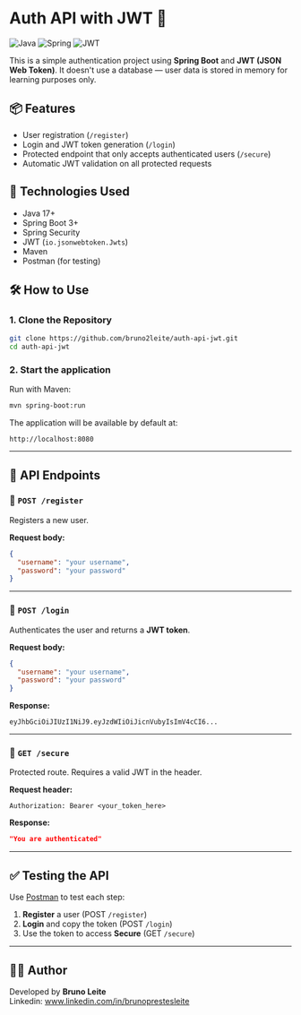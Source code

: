 # Auth API with JWT 🔐

![Java](https://img.shields.io/badge/java-%23ED8B00.svg?style=for-the-badge&logo=openjdk&logoColor=white)
![Spring](https://img.shields.io/badge/spring-%236DB33F.svg?style=for-the-badge&logo=spring&logoColor=white)
![JWT](https://img.shields.io/badge/JWT-black?style=for-the-badge&logo=JSON%20web%20tokens)

This is a simple authentication project using **Spring Boot** and **JWT (JSON Web Token)**. It doesn't use a database — user data is stored in memory for learning purposes only.

## 📦 Features

- User registration (`/register`)
- Login and JWT token generation (`/login`)
- Protected endpoint that only accepts authenticated users (`/secure`)
- Automatic JWT validation on all protected requests

## 🚀 Technologies Used

- Java 17+
- Spring Boot 3+
- Spring Security
- JWT (`io.jsonwebtoken.Jwts`)
- Maven
- Postman (for testing)

## 🛠️ How to Use

### 1. Clone the Repository

```bash
git clone https://github.com/bruno2leite/auth-api-jwt.git
cd auth-api-jwt
```
### 2. Start the application

Run with Maven:

```bash
mvn spring-boot:run
```

The application will be available by default at:

```
http://localhost:8080
```

---

## 📮 API Endpoints

### 🔸 `POST /register`

Registers a new user.

**Request body:**

```json
{
  "username": "your username",
  "password": "your password"
}
```

---

### 🔸 `POST /login`

Authenticates the user and returns a **JWT token**.

**Request body:**

```json
{
  "username": "your username",
  "password": "your password"
}
```

**Response:**

```
eyJhbGciOiJIUzI1NiJ9.eyJzdWIiOiJicnVubyIsImV4cCI6...
```

---

### 🔸 `GET /secure`

Protected route. Requires a valid JWT in the header.

**Request header:**

```
Authorization: Bearer <your_token_here>
```

**Response:**

```json
"You are authenticated"
```

---

## ✅ Testing the API

Use [Postman](https://www.postman.com/) to test each step:

1. **Register** a user (POST `/register`)
2. **Login** and copy the token (POST `/login`)
3. Use the token to access **Secure** (GET `/secure`)

---


## 👨‍💻 Author

Developed by **Bruno Leite**  
Linkedin: www.linkedin.com/in/brunoprestesleite
